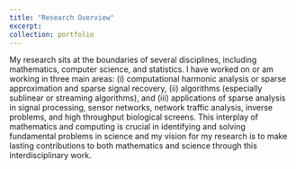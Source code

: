 ```yaml
---
title: "Research Overview"
excerpt: 
collection: portfolio
---
```


My research sits at the boundaries of several disciplines, including mathematics, computer science, and statistics. I have worked on or am working in three main areas: (i) computational harmonic analysis or sparse approximation and sparse signal recovery, (ii) algorithms (especially sublinear or streaming algorithms), and (iii) applications of sparse analysis in signal processing, sensor networks, network traffic analysis, inverse problems, and high throughput biological screens. This interplay of mathematics and computing is crucial in identifying and solving fundamental problems in science and my vision for my research is to make lasting contributions to both mathematics and science through this interdisciplinary work.